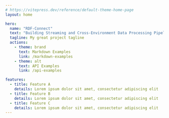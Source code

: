 ```yaml
---
# https://vitepress.dev/reference/default-theme-home-page
layout: home

hero:
  name: "RDF-Connect"
  text: "Building Streaming and Cross-Environment Data Processing Pipelines with RDF-Connect"
  tagline: My great project tagline
  actions:
    - theme: brand
      text: Markdown Examples
      link: /markdown-examples
    - theme: alt
      text: API Examples
      link: /api-examples

features:
  - title: Feature A
    details: Lorem ipsum dolor sit amet, consectetur adipiscing elit
  - title: Feature B
    details: Lorem ipsum dolor sit amet, consectetur adipiscing elit
  - title: Feature C
    details: Lorem ipsum dolor sit amet, consectetur adipiscing elit
---
```



